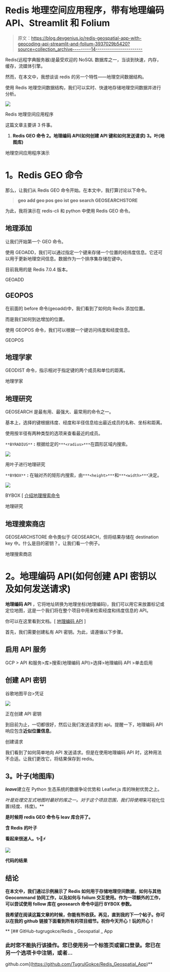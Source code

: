 # Redis 地理空间应用程序，带有地理编码 API、Streamlit 和 Folium

> 原文：<https://blog.devgenius.io/redis-geospatial-app-with-geocoding-api-streamlit-and-folium-3937029b5420?source=collection_archive---------14----------------------->

Redis(远程字典服务器)是最受欢迎的 NoSQL 数据库之一，当谈到快速，内存，缓存，流媒体引擎。

然而，在本文中，我想谈谈 redis 的另一个特性——地理空间数据结构。

使用 Redis 地理空间数据结构，我们可以实时、快速地存储地理空间数据并进行分析。

![](img/3434036fdc1a1ed477df70781ae9057e.png)

Redis 地理空间应用程序

这篇文章主要讲 3 件事。

1.  **Redis GEO 命令
    2。地理编码 API(如何创建 API 键和如何发送请求)
    3。叶(地图库)**

地理空间应用程序演示

# **1。Redis GEO 命令**

那么，让我们从 Redis GEO 命令开始。在本文中，我打算讨论以下命令。

> **geo add
> geo pos
> geo ist
> geo search
> GEOSEARCHSTORE**

为此，我将演示在 redis-cli 和 python 中使用 Redis GEO 命令。

## **地理添加**

让我们开始第一个 GEO 命令。

使用 GEOADD，我们可以通过指定一个键来存储一个位置的经纬度信息。它还可以用于更新地理空间信息。数据作为一个排序集存储在键中。

目前我用的是 Redis 7.0.4 版本。

GEOADD

## **GEOPOS**

在前面的 before 命令(geoadd)中，我们看到了如何向 Redis 添加位置。

而是我们如何到达增加的位置。

使用 GEOPOS 命令，我们可以根据一个键访问纬度和经度信息。

GEOPOS

## **地理学家**

GEODIST 命令，指示相对于指定键的两个成员和单位的距离。

地理学家

## 地理研究

GEOSEARCH 是最有用、最强大、最常用的命令之一。

基本上，选择的键根据纬度、经度和半径信息给出最近成员的名称、坐标和距离。

使用按半径有两种类型的选项来查看最近的成员。

`**BYRADIUS**` **:** 根据给定的`***<radius>***`在圆形区域内搜索。

![](img/6816485988ad32f1051e1bbb844f5d34.png)

用叶子进行地理研究

`**BYBOX**` **:** 在轴对齐的矩形内搜索，由`***<height>***`和`***<width>***`决定。

![](img/d24a7a3aed877acf919d28a1e265aa10.png)

BYBOX [ [介绍地理搜索命令](https://github.com/redis-developer/introducing-the-geosearch-command)

地理研究

## 地理搜索商店

GEOSEARCHSTORE 命令类似于 GEOSEARCH，但将结果存储在 destination key 中。什么是目的密钥？。让我们看一个例子。

地理搜索商店

# **2。地理编码 API(如何创建 API 密钥以及如何发送请求)**

**地理编码 API** ，它将地址转换为地理坐标(地理编码)，我们可以用它来放置标记或定位地图，这是一个我们将在整个项目中用来检索经度和纬度信息的 API。

你可以在这里看到文档。[ [地理编码 API](https://developers.google.com/maps/documentation/geocoding/requests-geocoding) ]

首先，我们需要创建私有 API 密钥。为此，请遵循以下步骤。

## 启用 API 服务

GCP > API 和服务>库>搜索(地理编码 API)>选择>地理编码 API >单击启用

## 创建 API 密钥

谷歌地图平台>凭证

![](img/7e60f91249831cca3b6c649325fe6e73.png)

正在创建 API 密钥

到目前为止，一切都很好，然后让我们发送请求到 api。提醒一下，地理编码 API 响应包含**近似位置信息**。

创建请求

我们看到了如何简单地向 API 发送请求。但是在使用地理编码 API 时，这种用法不合适。让我们更改它，将结果保存到 redis。

## **3。叶子(地图库)**

***leave***建立在 Python 生态系统的数据争论优势和 Leaflet.js 库的映射优势之上。

*叶是处理交互式地图时最好的库之一。对于这个项目范围，我们将使用*来可视化位置(经度、纬度)。**

**是时候将 redis GEO 命令与 leav 库合并了。**

**含 Redis 的叶子**

**看起来很迷人。✨🌟⚡**

**![](img/2ceb03690a051c00e30527c9b11235d0.png)**

**代码的结果**

## ****结论****

**在本文中，我们通过示例展示了 Redis 如何用于存储地理空间数据，如何与其他 Geocommand 协同工作，以及如何与 folium 交互使用。作为一项额外的工作，可以尝试使用 follow 库在 geosearch 命令中运行 BYBOX 参数。**

**我希望在阅读这篇文章的时候，你能有所收获。再见，直到我的下一个帖子。你可以在我的 github 链接下面看到所有的项目细节。祝你今天开心！玩的开心！**

**[](https://github.com/TugrulGokce/Redis_Geospatial_App) [## GitHub-tugrugokce/Redis _ Geospatial _ App

### 此时您不能执行该操作。您已使用另一个标签页或窗口登录。您已在另一个选项卡中注销，或者…

github.com](https://github.com/TugrulGokce/Redis_Geospatial_App)**